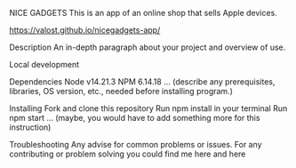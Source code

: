 NICE GADGETS 
This is an app of an online shop that sells Apple devices.

https://valost.github.io/nicegadgets-app/

Description
An in-depth paragraph about your project and overview of use.

Local development

Dependencies
Node v14.21.3
NPM 6.14.18
... (describe any prerequisites, libraries, OS version, etc., needed before installing program.)

Installing
Fork and clone this repository
Run npm install in your terminal
Run npm start
... (maybe, you would have to add something more for this instruction)

Troubleshooting
Any advise for common problems or issues. For any contributing or problem solving you could find me here and here


